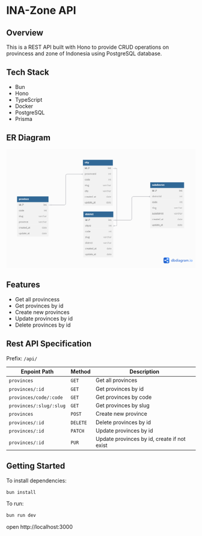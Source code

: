# INA-Zone API

## Overview

This is a REST API built with Hono to provide CRUD operations on provincess and zone of Indonesia using PostgreSQL database.

## Tech Stack

- Bun
- Hono
- TypeScript
- Docker
- PostgreSQL
- Prisma

## ER Diagram

![ER Diagram](/assets/erd-ina-zone.png)

## Features

- Get all provincess
- Get provinces by id
- Create new provinces
- Update provinces by id
- Delete provinces by id

## Rest API Specification

Prefix: `/api/`

| Enpoint Path            | Method   | Description                                 |
| ----------------------- | -------- | ------------------------------------------- |
| `provinces`             | `GET`    | Get all provinces                           |
| `provinces/:id`         | `GET`    | Get provinces by id                         |
| `provinces/code/:code`  | `GET`    | Get provinces by code                       |
| `provinces/:slug/:slug` | `GET`    | Get provinces by slug                       |
| `provinces`             | `POST`   | Create new province                         |
| `provinces/:id`         | `DELETE` | Delete provinces by id                      |
| `provinces/:id`         | `PATCH`  | Update provinces by id                      |
| `provinces/:id`         | `PUR`    | Update provinces by id, create if not exist |

## Getting Started

To install dependencies:

```sh
bun install
```

To run:

```sh
bun run dev
```

open http://localhost:3000
